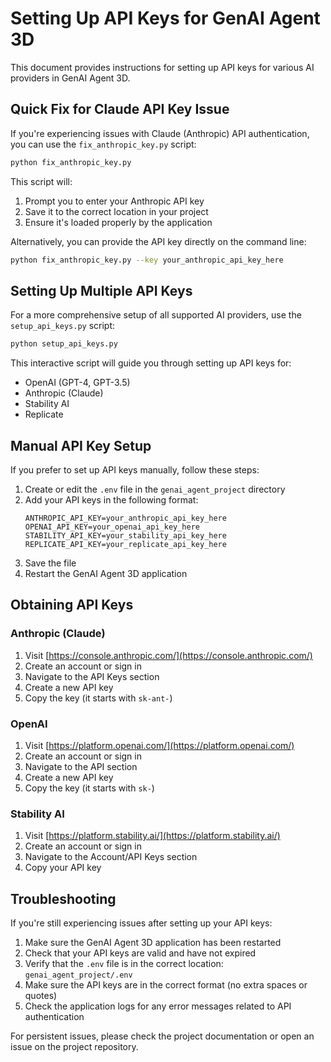 # Setting Up API Keys for GenAI Agent 3D

This document provides instructions for setting up API keys for various AI providers in GenAI Agent 3D.

## Quick Fix for Claude API Key Issue

If you're experiencing issues with Claude (Anthropic) API authentication, you can use the `fix_anthropic_key.py` script:

```bash
python fix_anthropic_key.py
```

This script will:
1. Prompt you to enter your Anthropic API key
2. Save it to the correct location in your project
3. Ensure it's loaded properly by the application

Alternatively, you can provide the API key directly on the command line:

```bash
python fix_anthropic_key.py --key your_anthropic_api_key_here
```

## Setting Up Multiple API Keys

For a more comprehensive setup of all supported AI providers, use the `setup_api_keys.py` script:

```bash
python setup_api_keys.py
```

This interactive script will guide you through setting up API keys for:
- OpenAI (GPT-4, GPT-3.5)
- Anthropic (Claude)
- Stability AI
- Replicate

## Manual API Key Setup

If you prefer to set up API keys manually, follow these steps:

1. Create or edit the `.env` file in the `genai_agent_project` directory
2. Add your API keys in the following format:
   ```
   ANTHROPIC_API_KEY=your_anthropic_api_key_here
   OPENAI_API_KEY=your_openai_api_key_here
   STABILITY_API_KEY=your_stability_api_key_here
   REPLICATE_API_KEY=your_replicate_api_key_here
   ```
3. Save the file
4. Restart the GenAI Agent 3D application

## Obtaining API Keys

### Anthropic (Claude)
1. Visit [https://console.anthropic.com/](https://console.anthropic.com/)
2. Create an account or sign in
3. Navigate to the API Keys section
4. Create a new API key
5. Copy the key (it starts with `sk-ant-`)

### OpenAI
1. Visit [https://platform.openai.com/](https://platform.openai.com/)
2. Create an account or sign in
3. Navigate to the API section
4. Create a new API key
5. Copy the key (it starts with `sk-`)

### Stability AI
1. Visit [https://platform.stability.ai/](https://platform.stability.ai/)
2. Create an account or sign in
3. Navigate to the Account/API Keys section
4. Copy your API key

## Troubleshooting

If you're still experiencing issues after setting up your API keys:

1. Make sure the GenAI Agent 3D application has been restarted
2. Check that your API keys are valid and have not expired
3. Verify that the `.env` file is in the correct location: `genai_agent_project/.env`
4. Make sure the API keys are in the correct format (no extra spaces or quotes)
5. Check the application logs for any error messages related to API authentication

For persistent issues, please check the project documentation or open an issue on the project repository.
